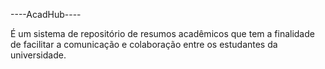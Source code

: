 ----AcadHub----

 É um sistema de repositório de resumos acadêmicos que tem a finalidade de facilitar a comunicação e colaboração entre os estudantes da universidade. 
 